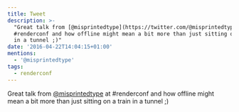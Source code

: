 ```yaml
---
title: Tweet
description: >-
  "Great talk from [@misprintedtype](https://twitter.com/@misprintedtype) at
  #renderconf and how offline might mean a bit more than just sitting on a train
  in a tunnel ;)"
date: '2016-04-22T14:04:15+01:00'
mentions:
  - '@misprintedtype'
tags:
  - renderconf
---
```

Great talk from [@misprintedtype](https://twitter.com/@misprintedtype) at #renderconf and how offline might mean a bit more than just sitting on a train in a tunnel ;)
